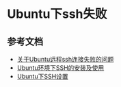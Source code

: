 # Ubuntu下ssh失败

## 参考文档
* [关于Ubuntu远程ssh连接失败的问题](http://www.cnblogs.com/stemon/p/4462543.html)
* [Ubuntu环境下SSH的安装及使用](http://blog.csdn.net/netwalk/article/details/12952051)
* [Ubuntu下SSH设置](http://blog.csdn.net/hongweigg/article/details/7206040)